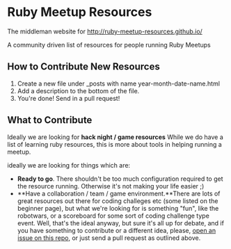 # Ruby Meetup Resources

The middleman website for http://ruby-meetup-resources.github.io/

A community driven list of resources for people running Ruby Meetups

How to Contribute New Resources
-------------------------------

1. Create a new file under _posts with name year-month-date-name.html
2. Add a description to the bottom of the file.
3. You're done! Send in a pull request!

What to Contribute
------------------
Ideally we are looking for **hack night / game resources**  While we do have a list of learning ruby resources, this is more about tools in helping running a meetup.

ideally we are looking for things which are:</p>

* **Ready to go**. There shouldn't be too much configuration required to get the resource running.  Otherwise it's not making your life easier ;)
* **Have a collaboration / team / game environment.**There are lots of great resources out there for coding challeges etc (some listed on the
  beginner page), but what we're looking for is something "fun", like the robotwars, or a scoreboard for some sort of coding challenge type event.  Well, that's the ideal
  anyway, but sure it's all up for debate, and if you have something to contribute or a different idea, please, [open an issue on this repo](https://github.com/ruby-meetup-resources/ruby-meetup-resources.github.io/issues), or just send a pull request as outlined above.
